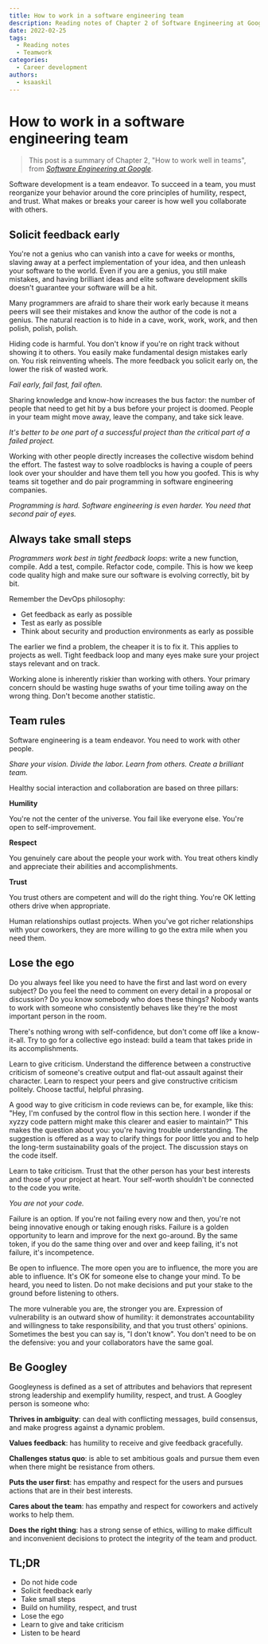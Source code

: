 ```yaml
---
title: How to work in a software engineering team
description: Reading notes of Chapter 2 of Software Engineering at Google
date: 2022-02-25
tags:
  - Reading notes
  - Teamwork
categories:
  - Career development
authors:
  - ksaaskil
---
```


# How to work in a software engineering team

> This post is a summary of Chapter 2, "How to work well in teams", from _[Software Engineering at Google](https://abseil.io/resources/swe-book)_.

Software development is a team endeavor. To succeed in a team, you must reorganize your behavior around the core principles of humility, respect, and trust. What makes or breaks your career is how well you collaborate with others.

<!-- more -->

## Solicit feedback early

You're not a genius who can vanish into a cave for weeks or months, slaving away at a perfect implementation of your idea, and then unleash your software to the world. Even if you are a genius, you still make mistakes, and having brilliant ideas and elite software development skills doesn't guarantee your software will be a hit.

Many programmers are afraid to share their work early because it means peers will see their mistakes and know the author of the code is not a genius. The natural reaction is to hide in a cave, work, work, work, and then polish, polish, polish.

Hiding code is harmful. You don't know if you're on right track without showing it to others. You easily make fundamental design mistakes early on. You risk reinventing wheels. The more feedback you solicit early on, the lower the risk of wasted work.

_Fail early, fail fast, fail often._

Sharing knowledge and know-how increases the bus factor: the number of people that need to get hit by a bus before your project is doomed. People in your team might move away, leave the company, and take sick leave.

_It's better to be one part of a successful project than the critical part of a failed project._

Working with other people directly increases the collective wisdom behind the effort. The fastest way to solve roadblocks is having a couple of peers look over your shoulder and have them tell you how you goofed. This is why teams sit together and do pair programming in software engineering companies.

_Programming is hard. Software engineering is even harder. You need that second pair of eyes._

## Always take small steps

_Programmers work best in tight feedback loops_: write a new function, compile. Add a test, compile. Refactor code, compile. This is how we keep code quality high and make sure our software is evolving correctly, bit by bit.

Remember the DevOps philosophy:

- Get feedback as early as possible
- Test as early as possible
- Think about security and production environments as early as possible

The earlier we find a problem, the cheaper it is to fix it. This applies to projects as well. Tight feedback loop and many eyes make sure your project stays relevant and on track.

Working alone is inherently riskier than working with others. Your primary concern should be wasting huge swaths of your time toiling away on the wrong thing. Don't become another statistic.

## Team rules

Software engineering is a team endeavor. You need to work with other people.

_Share your vision. Divide the labor. Learn from others. Create a brilliant team._

Healthy social interaction and collaboration are based on three pillars:

**Humility**

You're not the center of the universe. You fail like everyone else. You're open to self-improvement.

**Respect**

You genuinely care about the people your work with. You treat others kindly and appreciate their abilities and accomplishments.

**Trust**

You trust others are competent and will do the right thing. You're OK letting others drive when appropriate.

Human relationships outlast projects. When you've got richer relationships with your coworkers, they are more willing to go the extra mile when you need them.

## Lose the ego

Do you always feel like you need to have the first and last word on every subject? Do you feel the need to comment on every detail in a proposal or discussion? Do you know somebody who does these things? Nobody wants to work with someone who consistently behaves like they're the most important person in the room.

There's nothing wrong with self-confidence, but don't come off like a know-it-all. Try to go for a collective ego instead: build a team that takes pride in its accomplishments.

Learn to give criticism. Understand the difference between a constructive criticism of someone's creative output and flat-out assault against their character. Learn to respect your peers and give constructive criticism politely. Choose tactful, helpful phrasing.

A good way to give criticism in code reviews can be, for example, like this: "Hey, I'm confused by the control flow in this section here. I wonder if the xyzzy code pattern might make this clearer and easier to maintain?" This makes the question about you: you're having trouble understanding. The suggestion is offered as a way to clarify things for poor little you and to help the long-term sustainability goals of the project. The discussion stays on the code itself.

Learn to take criticism. Trust that the other person has your best interests and those of your project at heart. Your self-worth shouldn't be connected to the code you write.

_You are not your code._

Failure is an option. If you're not failing every now and then, you're not being innovative enough or taking enough risks. Failure is a golden opportunity to learn and improve for the next go-around. By the same token, if you do the same thing over and over and keep failing, it's not failure, it's incompetence.

Be open to influence. The more open you are to influence, the more you are able to influence. It's OK for someone else to change your mind. To be heard, you need to listen. Do not make decisions and put your stake to the ground before listening to others.

The more vulnerable you are, the stronger you are. Expression of vulnerability is an outward show of humility: it demonstrates accountability and willingness to take responsibility, and that you trust others' opinions. Sometimes the best you can say is, "I don't know". You don't need to be on the defensive: you and your collaborators have the same goal.

## Be Googley

Googleyness is defined as a set of attributes and behaviors that represent strong leadership and exemplify humility, respect, and trust. A Googley person is someone who:

**Thrives in ambiguity**: can deal with conflicting messages, build consensus, and make progress against a dynamic problem.

**Values feedback**: has humility to receive and give feedback gracefully.

**Challenges status quo**: is able to set ambitious goals and pursue them even when there might be resistance from others.

**Puts the user first**: has empathy and respect for the users and pursues actions that are in their best interests.

**Cares about the team**: has empathy and respect for coworkers and actively works to help them.

**Does the right thing**: has a strong sense of ethics, willing to make difficult and inconvenient decisions to protect the integrity of the team and product.

## TL;DR

- Do not hide code
- Solicit feedback early
- Take small steps
- Build on humility, respect, and trust
- Lose the ego
- Learn to give and take criticism
- Listen to be heard
